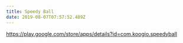 ```yaml
---
title: Speedy Ball
date: 2019-08-07T07:57:52.489Z
---
```


https://play.google.com/store/apps/details?id=com.koogio.speedyball
